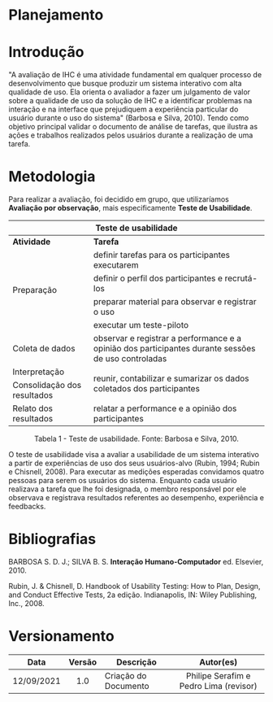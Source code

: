 # Planejamento

# Introdução

"A avaliação de IHC é uma atividade fundamental em qualquer processo de desenvolvimento que busque produzir um sistema interativo com alta qualidade de uso. Ela orienta o avaliador a fazer um julgamento de valor sobre a qualidade de uso da solução de IHC e a identificar problemas na interação e na interface que prejudiquem a experiência particular do usuário durante o uso do sistema" (Barbosa e Silva, 2010). Tendo como objetivo principal validar o documento de análise de tarefas, que ilustra as ações e trabalhos realizados pelos usuários durante a realização de uma tarefa.

# Metodologia

Para realizar a avaliação, foi decidido em grupo, que utilizaríamos <strong>Avaliação por observação</strong>, mais especificamente <strong>Teste de Usabilidade</strong>.

<center>
<div style="margin: 0 auto">
<table>
<thead>
  <tr>
    <th colspan="2" style="text-align:center;">Teste de usabilidade</th>
  </tr>
</thead>
<tbody>
  <tr>
    <td><strong>Atividade</strong></td>
    <td><strong>Tarefa</strong></td>
  </tr>
  <tr>
    <td rowspan="4">Preparação</td>
    <td>definir tarefas para os participantes executarem</td>
  </tr>
  <tr>
    <td>definir o perfil dos participantes e recrutá-los</td>
  </tr>
  <tr>
    <td>preparar material para observar e registrar o uso</td>
  </tr>
  <tr>
    <td>executar um teste-piloto</td>
  </tr>
  <tr>
    <td>Coleta de dados</td>
    <td>observar e registrar a performance e a opinião dos participantes
durante sessões de uso controladas</td>
  </tr>
  <tr>
    <td>Interpretação</td>
    <td rowspan="2">reunir, contabilizar e sumarizar os dados coletados dos participantes</td>
  </tr>
  <tr>
    <td>Consolidação dos resultados</td>
  </tr>
  <tr>
    <td>Relato dos resultados</td>
    <td>relatar a performance e a opinião dos participantes</td>
  </tr>
</tbody>
</table>

<figcaption>Tabela 1 - Teste de usabilidade. Fonte: Barbosa e Silva, 2010.
</div>
</center>

O teste de usabilidade visa a avaliar a usabilidade de um sistema interativo a partir de experiências de uso dos seus usuários-alvo (Rubin, 1994; Rubin e Chisnell, 2008). Para executar as medições esperadas convidamos quatro pessoas para serem os usuários do sistema. Enquanto cada usuário realizava a tarefa que lhe foi designada, o membro responsável por ele observava e registrava resultados referentes ao desempenho, experiência e feedbacks. 

# Bibliografias

  BARBOSA S. D. J.; SILVA B. S. <strong>Interação Humano-Computador</strong> ed. Elsevier, 2010.

  Rubin, J. & Chisnell, D. Handbook of Usability Testing: How to Plan, Design, and Conduct Effective Tests, 2a edição. Indianapolis, IN: Wiley Publishing, Inc., 2008.

# Versionamento

 | **Data**   | **Versão** | **Descrição**        |  **Autor(es)**  |
 | ---------- | :--------: | -------------------- | :-------------: |
 | 12/09/2021 |    1.0     | Criação do Documento | Philipe Serafim e Pedro Lima (revisor) |

 